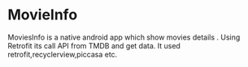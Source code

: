 # MovieInfo
MoviesInfo is a native android app which show movies details . Using Retrofit its call API from TMDB and get data. It used retrofit,recyclerview,piccasa etc.

